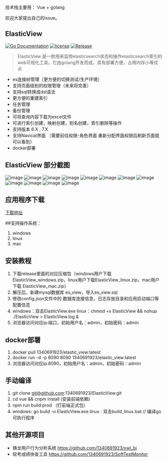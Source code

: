 ﻿  

技术栈主要用： Vue + golang 

欢迎大家提出自己的issue。

ElasticView
-----------
[![Go Documentation](http://img.shields.io/badge/go-documentation-blue.svg?style=flat-square)](https://godoc.org/github.com/1340691923/ElasticView)
[![license](https://img.shields.io/github/license/mashape/apistatus.svg?maxAge=2592000)](https://github.com/1340691923/ElasticView/blob/main/LICENSE)
[![Release](https://img.shields.io/github/release/1340691923/ElasticView.svg?label=Release)](https://gitee.com/cynthia520/elastic-view/releases)
> ElasticView 是一款用来监控elasticsearch状态和操作elasticsearch索引的web可视化工具。它由golang开发而成，具有部署方便，占用内存小等优点
 * es连接树管理（更方便的切换测试/生产环境）
 * 支持页面级别的权限管理（未来将完善）
 * 支持sql转换成dsl语法
 * 更方便的重建索引
 * 任务管理
 * 备份管理
 * 可将查询内容下载为excel文件
 * 可进行索引创建，映射创建，别名创建，索引删除等操作
 * 支持版本 6.X , 7.X
 * 支持Navicat界面 （需要前往权限-角色界面 重新分配界面权限后刷新页面就可以看到）
 * docker部署
 
 
## ElasticView 部分截图

![image](https://raw.githubusercontent.com/1340691923/ElasticView/main/show_img/1.png)
![image](https://raw.githubusercontent.com/1340691923/ElasticView/main/show_img/2.png)
![image](https://raw.githubusercontent.com/1340691923/ElasticView/main/show_img/3.png)
![image](https://raw.githubusercontent.com/1340691923/ElasticView/main/show_img/4.png)
![image](https://raw.githubusercontent.com/1340691923/ElasticView/main/show_img/5.png)
![image](https://raw.githubusercontent.com/1340691923/ElasticView/main/show_img/6.png)
![image](https://raw.githubusercontent.com/1340691923/ElasticView/main/show_img/7.png)
![image](https://raw.githubusercontent.com/1340691923/ElasticView/main/show_img/8.png)
![image](https://raw.githubusercontent.com/1340691923/ElasticView/main/show_img/9.png)
![image](https://raw.githubusercontent.com/1340691923/ElasticView/main/show_img/10.png)
![image](https://raw.githubusercontent.com/1340691923/ElasticView/main/show_img/11.png)
![image](https://raw.githubusercontent.com/1340691923/ElasticView/main/show_img/12.png)


## 应用程序下载
[下载地址]( https://gitee.com/cynthia520/elastic-view/releases/) 

##支持操作系统：
1. windows
2. linux
3. mac

## 安装教程
 1. 下载release里面的对应压缩包（windows用户下载ElasticView_windows.zip，linux用户下载ElasticView_linux.zip，mac用户下载 ElasticView_mac.zip）
 2. 解压后，新建mysql数据库 es_view，导入es_view.sql 
 3. 修改config.json文件中的 数据库连接信息，日志存放目录和应用启动端口等配置信息
 4. windows：双击ElasticView.exe  linux：chmod +x ElasticView && nohup ./ElasticView > ElasticView.log &
 5. 浏览器访问对应ip:端口，初始用户名：admin，初始密码：admin
 
## docker部署
 1. docker pull 1340691923/elastic_view:latest
 2. docker run -d -p 8090:8090 1340691923/elastic_view:latest
 3. 浏览器访问对应ip:8090，初始用户名：admin，初始密码：admin

## 手动编译
 1. git clone git@github.com:1340691923/ElasticView.git
 2. cd vue && cnpm install (安装前端依赖)
 3. npm run build:prod （打前端正式包）
 4. windows: go build -o ElasticView.exe  linux : 双击build_linux.bat // 编译go可执行程序
 
## 其他开源项目
 * 铸龙用户行为分析系统     https://github.com/1340691923/xwl_bi
 * 软考成绩快查工具               https://github.com/1340691923/SoftTestMonitor
 
